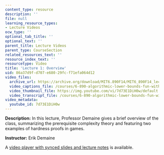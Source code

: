 ```yaml
---
content_type: resource
description: ''
file: null
learning_resource_types:
- Lecture Videos
ocw_type: ''
optional_tab_title: ''
optional_text: ''
parent_title: Lecture Videos
parent_type: CourseSection
related_resources_text: ''
resource_index_text: ''
resourcetype: Video
title: 'Lecture 1: Overview'
uid: 86a37d9f-d707-e680-29fc-f71efa064d12
video_files:
  archive_url: https://archive.org/download/MIT6.890F14/MIT6_890F14_lec01_300k.mp4
  video_captions_file: /courses/6-890-algorithmic-lower-bounds-fun-with-hardness-proofs-fall-2014/c02fa9e7300d5a4b8fdb7ddaacb457fd_7d73E1DiH0w.vtt
  video_thumbnail_file: https://img.youtube.com/vi/7d73E1DiH0w/default.jpg
  video_transcript_file: /courses/6-890-algorithmic-lower-bounds-fun-with-hardness-proofs-fall-2014/a9b1835abd1e8ba93fd17587a722b0c9_7d73E1DiH0w.pdf
video_metadata:
  youtube_id: 7d73E1DiH0w
---
```


**Description:** In this lecture, Professor Demaine gives a brief overview of the class, summarizing the prerequisite complexity theory and featuring two examples of hardness proofs in games.

**Instructor:** Erik Demaine

A [video player with synced slides and lecture notes](http://courses.csail.mit.edu/6.890/fall14/lectures/L01.html) is available.